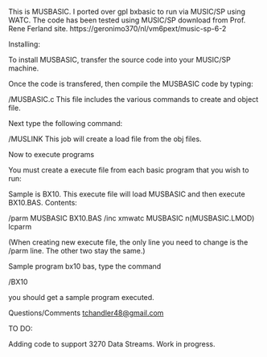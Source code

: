 This is MUSBASIC.  I ported over gpl bxbasic to
run via MUSIC/SP using WATC.  The code has been tested using
MUSIC/SP download from Prof. Rene Ferland site.
	https://geronimo370/nl/vm6pext/music-sp-6-2



Installing:

To install MUSBASIC, transfer the source code into your MUSIC/SP
machine.

Once the code is transfered, then compile the MUSBASIC code by
typing:

/MUSBASIC.c
This file includes the various commands to create and 
object file.

Next type the following command:

/MUSLINK
This job will create a load file from the obj files.


Now to execute programs

You must create a execute file from each basic program
that you wish to run:

Sample is BX10.  This execute file will load MUSBASIC
and then execute BX10.BAS.
Contents:

/parm MUSBASIC BX10.BAS
/inc xmwatc
MUSBASIC n(MUSBASIC.LMOD) lcparm

(When creating new execute file, the only line you need
to change is the /parm line.  The other two stay the same.)

Sample program bx10 bas, type the command

/BX10

you should get a sample program executed.


Questions/Comments
tchandler48@gmail.com


TO DO:

Adding code to support 3270 Data Streams.  Work in
progress.


